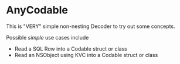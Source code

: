 # AnyCodable

This is "VERY" simple non-nesting Decoder to try out some concepts.

Possible *simple* use cases include
- Read a SQL Row into a Codable struct or class
- Read an NSObject using KVC into a Codable struct or class


